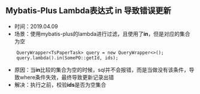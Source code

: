 ## Mybatis-Plus Lambda表达式 in 导致错误更新
+ 时间：2019.04.09
+ 场景：使用mybatis-plus的lambda进行过滤，且使用了**in**，但是对应的集合为空
```
	QueryWrapper<TsPaperTask> query = new QueryWrapper<>();
    query.lambda().in(SomePO::getId, ids);
```
+ 原因：当**in**比较的集合为空的时候，sql并不会报错，而是当做没有该条件，导致where条件失效，最终导致更新记录出错
+ 解决：执行之前，校验**ids**是否为空集合